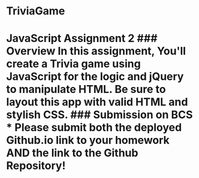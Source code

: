 # TriviaGame
# JavaScript Assignment 2  ### Overview  In this assignment, You'll create a Trivia game using JavaScript for the logic and jQuery to manipulate HTML. Be sure to layout this app with valid HTML and stylish CSS.  ### Submission on BCS  * Please submit both the deployed Github.io link to your homework AND the link to the Github Repository!  
